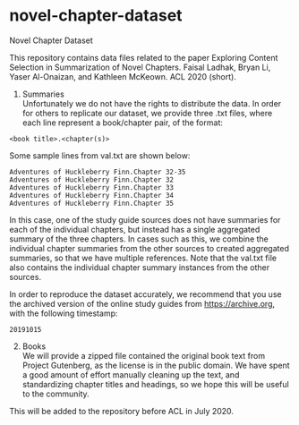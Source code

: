 # novel-chapter-dataset
Novel Chapter Dataset

This repository contains data files related to the paper
Exploring Content Selection in Summarization of Novel Chapters. Faisal Ladhak, Bryan Li, Yaser Al-Onaizan, and Kathleen McKeown. ACL 2020 (short).

1) Summaries\
Unfortunately we do not have the rights to distribute the data. In order for others to replicate our dataset, we provide three .txt files, where each line represent a book/chapter pair, of the format:
```
<book title>.<chapter(s)>
```

Some sample lines from val.txt are shown below:
```
Adventures of Huckleberry Finn.Chapter 32-35
Adventures of Huckleberry Finn.Chapter 32
Adventures of Huckleberry Finn.Chapter 33
Adventures of Huckleberry Finn.Chapter 34
Adventures of Huckleberry Finn.Chapter 35
```

In this case, one of the study guide sources does not have summaries for each of the individual chapters, but instead has a single aggregated summary of the three chapters. In cases such as this, we combine the individual chapter summaries from the other sources to created aggregated summaries, so that we have multiple references. Note that the val.txt file also contains the individual chapter summary instances from the other sources.



In order to reproduce the dataset accurately, we recommend that you use the archived version of the online study guides from https://archive.org, with the following timestamp:
```
20191015
```


2) Books\
We will provide a zipped file contained the original book text from Project Gutenberg, as the license is in the public domain. We have spent a good amount of effort manually cleaning up the text, and standardizing chapter titles and headings, so we hope this will be useful to the community.

This will be added to the repository before ACL in July 2020.
